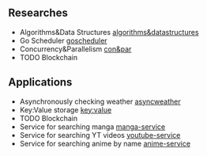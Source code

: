 ## Researches
* Algorithms&Data Structures [algorithms&datastructures](https://github.com/diyliv/Algorithms-DataStructures)
* Go Scheduler [goscheduler](https://github.com/diyliv/goscheduler/blob/main/%D0%9F%D0%BB%D0%B0%D0%BD%D0%B8%D1%80%D0%BE%D0%B2%D1%89%D0%B8%D0%BA%20Go.pdf)
* Concurrency&Parallelism [con&par](https://github.com/diyliv/concurrency_and_parallelism/blob/main/concurrency_and_parallelism.pdf)
* TODO Blockchain

## Applications
* Asynchronously checking weather [asyncweather](https://github.com/diyliv/asyncweather)
* Key:Value storage [key:value](https://github.com/diyliv/keyvaluestorage)
* TODO Blockchain
* Service for searching manga [manga-service](https://github.com/diyliv/manga-service)
* Service for searching YT videos [youtube-service](https://github.com/diyliv/youtubeservice)
* Service for searching anime by name [anime-service](https://github.com/diyliv/anime)